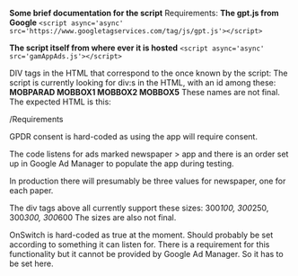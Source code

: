 **Some brief documentation for the script**
Requirements:
**The gpt.js from Google**
`<script async='async' src='https://www.googletagservices.com/tag/js/gpt.js'></script>`


**The script itself from where ever it is hosted**
`<script async='async' src='gamAppAds.js'></script>`

DIV tags in the HTML that correspond to the once known by the script:
The script is currently looking for div:s in the HTML, with an id among these:
**MOBPARAD
MOBBOX1
MOBBOX2
MOBBOX5**
These names are not final. The expected HTML is this:
<div id = “string”></div>

/Requirements

GPDR consent is hard-coded as using the app will require consent.

The code listens for ads marked 
newspaper > app
and there is an order set up in Google Ad Manager to populate the app during testing.

In production there will presumably be three values for newspaper, one for each paper.

The div tags above all currently support these sizes: 
300*100, 300*250, 300*300, 300*600
The sizes are also not final.

OnSwitch is hard-coded as true at the moment. Should probably be set according to something it can listen for. There is a requirement for this functionality but it cannot be provided by Google Ad Manager. So it has to be set here.